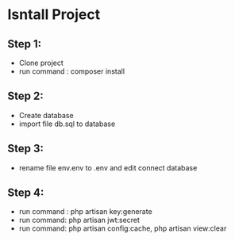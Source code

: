 # Isntall Project

## Step 1:
- Clone project 
- run command : composer install

## Step 2:
- Create database 
- import file db.sql to database

## Step 3:
- rename file env.env to .env and edit connect database

## Step 4:
- run command : php artisan key:generate 
- run command: php artisan jwt:secret
- run command: php artisan config:cache, php artisan view:clear